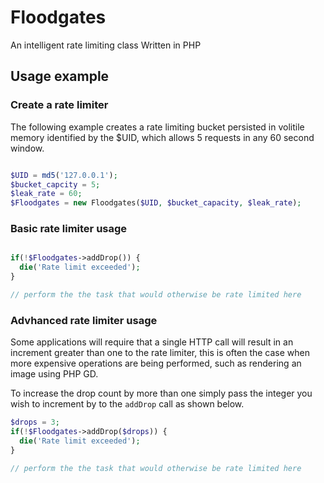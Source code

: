 # Floodgates
An intelligent rate limiting class
Written in PHP

## Usage example 
### Create a rate limiter
The following example creates a rate limiting bucket persisted in volitile memory identified by the $UID, which allows 5 requests in any 60 second window.

```PHP

$UID = md5('127.0.0.1');
$bucket_capcity = 5;
$leak_rate = 60;
$Floodgates = new Floodgates($UID, $bucket_capacity, $leak_rate);
```
### Basic rate limiter usage

```PHP

if(!$Floodgates->addDrop()) {
  die('Rate limit exceeded');
}

// perform the the task that would otherwise be rate limited here

```

### Advhanced rate limiter usage
Some applications will require that a single HTTP call will result in an increment greater than one to the rate limiter, this is often the case when more expensive operations are being performed, such as rendering an image using PHP GD. 

To increase the drop count by more than one simply pass the integer you wish to increment by to the `addDrop` call as shown below.
```PHP
$drops = 3;
if(!$Floodgates->addDrop($drops)) {
  die('Rate limit exceeded');
}

// perform the the task that would otherwise be rate limited here

```
